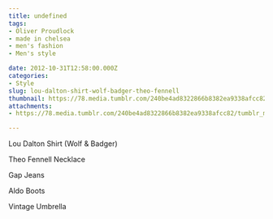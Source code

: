 ```yaml
---
title: undefined
tags:
- Oliver Proudlock
- made in chelsea
- men's fashion
- Men's style

date: 2012-10-31T12:58:00.000Z
categories:
- Style
slug: lou-dalton-shirt-wolf-badger-theo-fennell
thumbnail: https://78.media.tumblr.com/240be4ad8322866b8382ea9338afcc82/tumblr_mcrddyCreL1rhrm24o1_r1_1280.jpg
attachments:
- https://78.media.tumblr.com/240be4ad8322866b8382ea9338afcc82/tumblr_mcrddyCreL1rhrm24o1_r1_1280.jpg

---
```


Lou Dalton Shirt (Wolf & Badger)

 Theo Fennell Necklace 

 Gap Jeans

 Aldo Boots 

 Vintage Umbrella
